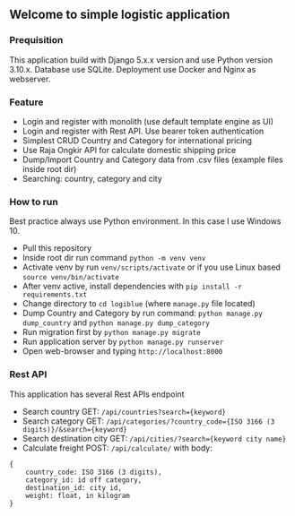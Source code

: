## Welcome to simple logistic application

### Prequisition

This application build with Django 5.x.x version and use Python version 3.10.x. Database use SQLite. Deployment use Docker and Nginx as webserver.

### Feature

- Login and register with monolith (use default template engine as UI)
- Login and register with Rest API. Use bearer token authentication
- Simplest CRUD Country and Category for international pricing
- Use Raja Ongkir API for calculate domestic shipping price
- Dump/Import Country and Category data from .csv files (example files inside root dir)
- Searching: country, category and city

### How to run

Best practice always use Python environment. In this case I use Windows 10.

- Pull this repository
- Inside root dir run command `python -m venv venv`
- Activate venv by run `venv/scripts/activate` or if you use Linux based `source venv/bin/activate`
- After venv active, install dependencies with `pip install -r requirements.txt`
- Change directory to `cd logiblue` (where `manage.py` file located)
- Dump Country and Category by run command: `python manage.py dump_country` and `python manage.py dump_category`
- Run migration first by `python manage.py migrate`
- Run application server by `python manage.py runserver`
- Open web-browser and typing `http://localhost:8000`

### Rest API

This application has several Rest APIs endpoint

- Search country GET: `/api/countries?search={keyword}`
- Search category GET: `/api/categories/?country_code={ISO 3166 (3 digits)}/&search={keyword}`
- Search destination city GET: `/api/cities/?search={keyword city name}`
- Calculate freight POST: `/api/calculate/` with body:

```
{
    country_code: ISO 3166 (3 digits),
    category_id: id off category,
    destination_id: city id,
    weight: float, in kilogram
}
```
